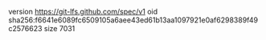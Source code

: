 version https://git-lfs.github.com/spec/v1
oid sha256:f6641e6089fc6509105a6aee43ed61b13aa1097921e0af6298389f49c2576623
size 7031
